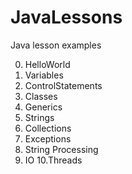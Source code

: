 # JavaLessons
Java lesson examples

0. HelloWorld
1. Variables
2. ControlStatements
3. Classes
4. Generics
5. Strings 
6. Collections
7. Exceptions
8. String Processing
9. IO
10.Threads
